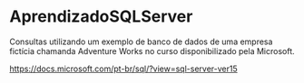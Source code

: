 # AprendizadoSQLServer

Consultas utilizando um exemplo de banco de dados de uma empresa fictícia chamanda Adventure Works no curso disponibilizado pela Microsoft.

https://docs.microsoft.com/pt-br/sql/?view=sql-server-ver15

